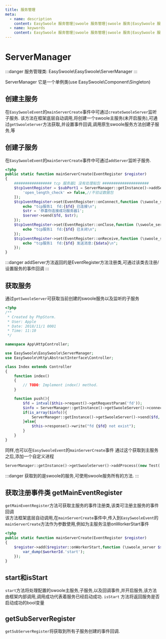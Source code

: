 ```yaml
---
title: 服务管理
meta:
  - name: description
    content: EasySwoole 服务管理|swoole 服务管理|swoole 服务|EasySwoole 服务
  - name: keywords
    content: EasySwoole 服务管理|swoole 服务管理|swoole 服务|EasySwoole 服务
---
```


# ServerManager


:::danger 
 服务管理类: EasySwoole\EasySwoole\ServerManager
:::

ServerManager 它是一个单例类(use EasySwoole\Component\Singleton)
## 创建主服务
在`EasySwooleEvent`的`mainServerCreate`事件中可通过`createSwooleServer`监听子服务.
该方法在框架底层自动调用,将创建一个swoole主服务(未开启服务),可通过`getSwooleServer`方法获取,并设置事件回调,调用原生swoole服务方法创建子服务,等

## 创建子服务
在`EasySwooleEvent`的`mainServerCreate`事件中可通过`addServer`监听子服务.
````php
<?php
public static function mainServerCreate(EventRegister $register)
{
    ################# tcp 服务器1 没有处理粘包 #####################
    $tcp1ventRegister = $subPort1 = ServerManager::getInstance()->addServer('tcp1', 9502, SWOOLE_TCP, '0.0.0.0', [
        'open_length_check' => false,//不验证数据包
    ]);
    $tcp1ventRegister->set(EventRegister::onConnect,function (\swoole_server $server, int $fd, int $reactor_id) {
        echo "tcp服务1  fd:{$fd} 已连接\n";
        $str = '恭喜你连接成功服务器1';
        $server->send($fd, $str);
    });
    $tcp1ventRegister->set(EventRegister::onClose,function (\swoole_server $server, int $fd, int $reactor_id) {
        echo "tcp服务1  fd:{$fd} 已关闭\n";
    });
    $tcp1ventRegister->set(EventRegister::onReceive,function (\swoole_server $server, int $fd, int $reactor_id, string $data) {
        echo "tcp服务1  fd:{$fd} 发送消息:{$data}\n";
    });
}
````

:::danger 
 addServer方法返回的是EventRegister方法注册类,可通过该类去注册/设置服务的事件回调
:::


## 获取服务
通过`getSwooleServer`可获取当前创建的swoole服务以及监听的子服务   
````php
<?php
/**
 * Created by PhpStorm.
 * User: Apple
 * Date: 2018/11/1 0001
 * Time: 11:10
 */

namespace App\HttpController;

use EasySwoole\EasySwoole\ServerManager;
use EasySwoole\Http\AbstractInterface\Controller;

class Index extends Controller
{
    function index()
    {
        // TODO: Implement index() method.
    }

    function push(){
        $fd = intval($this->request()->getRequestParam('fd'));
        $info = ServerManager::getInstance()->getSwooleServer()->connection_info($fd);
        if(is_array($info)){
            ServerManager::getInstance()->getSwooleServer()->send($fd,'push in http at '.time());
        }else{
            $this->response()->write("fd {$fd} not exist");
        }
    }
}
````
同样,也可以在`EasySwooleEvent`的`mainServerCreate`事件 通过这个获取到主服务之后,添加一个自定义进程
```php
ServerManager::getInstance()->getSwooleServer()->addProcess((new Test('test_process'))->getProcess());
```

:::danger 
 获取到的是swoole的服务,可使用swoole服务所有的方法.
:::

## 获取注册事件类 getMainEventRegister
`getMainEventRegister`方法可获取主服务的事件注册类,该类可注册主服务的事件回调  
该方法框架底层自动调用,在`mainServerCreate`事件中,传入到`EasySwooleEvent`的`mainServerCreate`方法作为参数使用,例如为主服务注册onWorkerStart事件
```php
<?php
public static function mainServerCreate(EventRegister $register)
{
    $register->add($register::onWorkerStart,function (\swoole_server $server,int $workerId){
        var_dump($workerId.'start');
    });
}
```

## start和isStart
`start`方法将处理配置的swoole主服务,子服务,以及回调事件,并开启服务,该方法由框架内部调用,调用成功代表着服务已经启动成功.
`isStart` 方法将返回服务是否启动成功的bool变量

## getSubServerRegister
`getSubServerRegister`将获取到所有子服务创建的事件回调.



